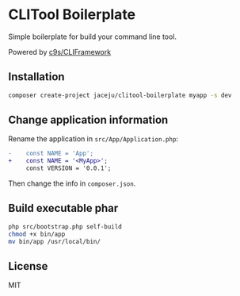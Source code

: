# CLITool Boilerplate

Simple boilerplate for build your command line tool.

Powered by [c9s/CLIFramework](https://github.com/c9s/CLIFramework)

## Installation

```bash
composer create-project jaceju/clitool-boilerplate myapp -s dev
```

## Change application information

Rename the application in `src/App/Application.php`:

```diff
-    const NAME = 'App';
+    const NAME = '<MyApp>';
     const VERSION = '0.0.1';
```

Then change the info in `composer.json`.

## Build executable phar

```bash
php src/bootstrap.php self-build
chmod +x bin/app
mv bin/app /usr/local/bin/
```

## License

MIT
